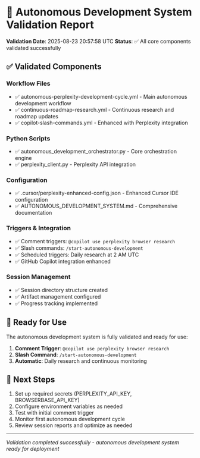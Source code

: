 # 🤖 Autonomous Development System Validation Report

**Validation Date**: 2025-08-23 20:57:58 UTC
**Status**: ✅ All core components validated successfully

## ✅ Validated Components

### Workflow Files
- ✅ autonomous-perplexity-development-cycle.yml - Main autonomous development workflow
- ✅ continuous-roadmap-research.yml - Continuous research and roadmap updates
- ✅ copilot-slash-commands.yml - Enhanced with Perplexity integration

### Python Scripts  
- ✅ autonomous_development_orchestrator.py - Core orchestration engine
- ✅ perplexity_client.py - Perplexity API integration

### Configuration
- ✅ .cursor/perplexity-enhanced-config.json - Enhanced Cursor IDE configuration
- ✅ AUTONOMOUS_DEVELOPMENT_SYSTEM.md - Comprehensive documentation

### Triggers & Integration
- ✅ Comment triggers: `@copilot use perplexity browser research`
- ✅ Slash commands: `/start-autonomous-development`
- ✅ Scheduled triggers: Daily research at 2 AM UTC
- ✅ GitHub Copilot integration enhanced

### Session Management
- ✅ Session directory structure created
- ✅ Artifact management configured
- ✅ Progress tracking implemented

## 🎯 Ready for Use

The autonomous development system is fully validated and ready for use:

1. **Comment Trigger**: `@copilot use perplexity browser research`
2. **Slash Command**: `/start-autonomous-development`
3. **Automatic**: Daily research and continuous monitoring

## 🔄 Next Steps

1. Set up required secrets (PERPLEXITY_API_KEY, BROWSERBASE_API_KEY)
2. Configure environment variables as needed
3. Test with initial comment trigger
4. Monitor first autonomous development cycle
5. Review session reports and optimize as needed

---
*Validation completed successfully - autonomous development system ready for deployment*
